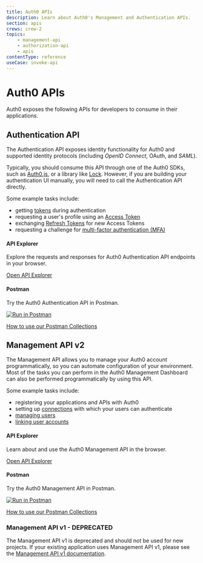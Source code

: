 ```yaml
---
title: Auth0 APIs
description: Learn about Auth0's Management and Authentication APIs.
section: apis
crews: crew-2
topics:
    - management-api
    - authorization-api
    - apis
contentType: reference
useCase: invoke-api
---
```

# Auth0 APIs

Auth0 exposes the following APIs for developers to consume in their applications.

## Authentication API

The Authentication API exposes identity functionality for Auth0 and supported identity protocols (including <dfn data-key="openid">OpenID Connect</dfn>, OAuth, and <dfn data-key="security-assertion-markup-language">SAML</dfn>). 

Typically, you should consume this API through one of the Auth0 SDKs, such as [Auth0.js](/libraries/auth0js), or a library like [Lock](/libraries/lock). However, if you are building your authentication UI manually, you will need to call the Authentication API directly.

Some example tasks include:

* getting [tokens](/tokens) during authentication
* requesting a user's profile using an [Access Token](/tokens/access-tokens)
* exchanging [Refresh Tokens](/tokens/refresh-token) for new Access Tokens
* requesting a challenge for [multi-factor authentication (MFA)](/multifactor-authentication)

<div class="api-info-wrapper">
  <div class="block-links">
    <div class="api-info">
      <div class="row">
        <div class="col-md-6">
          <div class="wrapper-left">
            <a href="/auth-api" class="illustration i-apiexplorer"></a>
            <h4>API Explorer</h4>
            <p>Explore the requests and responses for Auth0 Authentication API endpoints in your browser.</p>
            <p><a href="/auth-api">Open API Explorer</a></p>
          </div>
        </div>
        <div class="col-md-6">
          <div class="wrapper-right">
            <span href="#" class="illustration i-postman"></span>
            <h4>Postman</h4>
            <p>Try the Auth0 Authentication API in Postman.</p>
            <p><a href="https://app.getpostman.com/run-collection/90d43da958b7e910ff1a"><img src="https://run.pstmn.io/button.svg" alt="Run in Postman" /></a></p>
            <p><a href="/api/postman">How to use our Postman Collections</a></p>
          </div>
        </div>
      </div>
    </div>
  </div>
</div>

## Management API v2

The Management API allows you to manage your Auth0 account programmatically, so you can automate configuration of your environment. Most of the tasks you can perform in the Auth0 Management Dashboard can also be performed programmatically by using this API.

Some example tasks include:

* registering your applications and APIs with Auth0
* setting up [connections](/connections) with which your users can authenticate
* [managing users](/users)
* [linking user accounts](/link-accounts)

<div class="api-info-wrapper">
  <div class="block-links">
    <div class="api-info">
      <div class="row">
        <div class="col-md-6">
          <div class="wrapper-left">
            <a href="/api/v2" class="illustration i-apiexplorer"></a>
            <h4>API Explorer</h4>
            <p>Learn about and use the Auth0 Management API in the browser.</p>
            <p><a href="/api/v2">Open API Explorer</a></p>
          </div>
        </div>
        <div class="col-md-6">
          <div class="wrapper-right">
            <span href="#" class="illustration i-postman"></span>
            <h4>Postman</h4>
            <p>Try the Auth0 Management API in Postman.</p>
            <p><a href="https://app.getpostman.com/run-collection/b98c6e2ef2ba7ff59fe5"><img src="https://run.pstmn.io/button.svg" alt="Run in Postman" /></a></p>
            <p><a href="/api/postman">How to use our Postman Collections</a></p>
          </div>
        </div>
      </div>
    </div>
  </div>
</div>

### Management API v1 - DEPRECATED

The Management API v1 is deprecated and should not be used for new projects. If your existing application uses Management API v1, please see the [Management API v1 documentation](/api/management/v1).

